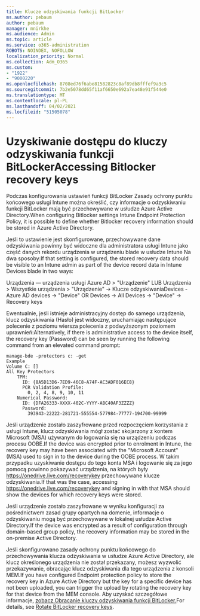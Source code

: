 ```yaml
---
title: Klucze odzyskiwania funkcji BitLocker
ms.author: pebaum
author: pebaum
manager: mnirkhe
ms.audience: Admin
ms.topic: article
ms.service: o365-administration
ROBOTS: NOINDEX, NOFOLLOW
localization_priority: Normal
ms.collection: Adm_O365
ms.custom:
- "1922"
- "9000220"
ms.openlocfilehash: 8708ed76f6abe81582823c8af89db8fffef9a3c5
ms.sourcegitcommit: 7b2e5078dd65f11af6650e692a7ea48e91f544e0
ms.translationtype: MT
ms.contentlocale: pl-PL
ms.lasthandoff: 04/02/2021
ms.locfileid: "51505078"
---
```

# <a name="accessing-bitlocker-recovery-keys"></a><span data-ttu-id="afec7-102">Uzyskiwanie dostępu do kluczy odzyskiwania funkcji BitLocker</span><span class="sxs-lookup"><span data-stu-id="afec7-102">Accessing Bitlocker recovery keys</span></span>

<span data-ttu-id="afec7-103">Podczas konfigurowania ustawień funkcji BitLocker Zasady ochrony punktu końcowego usługi Intune można określić, czy informacje o odzyskiwaniu funkcji BitLocker mają być przechowywane w usłudze Azure Active Directory.</span><span class="sxs-lookup"><span data-stu-id="afec7-103">When configuring Bitlocker settings Intune Endpoint Protection Policy, it is possible to define whether Bitlocker recovery information should be stored in Azure Active Directory.</span></span>

<span data-ttu-id="afec7-104">Jeśli to ustawienie jest skonfigurowane, przechowywane dane odzyskiwania powinny być widoczne dla administratora usługi Intune jako część danych rekordu urządzenia w urządzeniu blade w usłudze Intune Na dwa sposoby:</span><span class="sxs-lookup"><span data-stu-id="afec7-104">If that setting is configured, the stored recovery data should be visible to an Intune admin as part of the device record data in Intune Devices blade in two ways:</span></span>

<span data-ttu-id="afec7-105">Urządzenia — urządzenia usługi Azure AD > "Urządzenie" LUB Urządzenia > Wszystkie urządzenia > "Urządzenie" -> Klucze odzyskiwania</span><span class="sxs-lookup"><span data-stu-id="afec7-105">Devices - Azure AD devices -> "Device"  OR Devices -> All Devices -> "Device" -> Recovery keys</span></span>

<span data-ttu-id="afec7-106">Ewentualnie, jeśli istnieje administracyjny dostęp do samego urządzenia, klucz odzyskiwania (Hasło) jest widoczny, uruchamiając następujące polecenie z poziomu wiersza polecenia z podwyższonym poziomem uprawnień:</span><span class="sxs-lookup"><span data-stu-id="afec7-106">Alternatively, if there is administrative access to the device itself, the recovery key (Password) can be seen by running the following command from an elevated command prompt:</span></span>

```
manage-bde -protectors c: -get
Example
Volume C: []
All Key Protectors
    TPM:
      ID: {8A5D13D6-7ED9-46C8-A74F-AC3ADF016EC8}
      PCR Validation Profile:
        0, 2, 4, 8, 9, 10, 11
    Numerical Password:
      ID: {DFA26333-XXXX-402C-YYYY-A8C40AF3ZZZZ}
      Password:
        393943-22222-281721-555554-577984-77777-194700-99999
```
<span data-ttu-id="afec7-107">Jeśli urządzenie zostało zaszyfrowane przed rozpoczęciem korzystania z usługi Intune, klucz odzyskiwania mógł zostać skojarzony z kontem Microsoft (MSA) używanym do logowania się na urządzeniu podczas procesu OOBE.</span><span class="sxs-lookup"><span data-stu-id="afec7-107">If the device was encrypted prior to enrolment in Intune, the recovery key may have been associated with the "Microsoft Account" (MSA) used to sign in to the device during the OOBE process.</span></span> <span data-ttu-id="afec7-108">W takim przypadku uzyskiwanie dostępu do tego konta MSA i logowanie się za jego pomocą powinno pokazywać urządzenia, na których były  https://onedrive.live.com/recoverykey przechowywane klucze odzyskiwania.</span><span class="sxs-lookup"><span data-stu-id="afec7-108">If that was the case, accessing  https://onedrive.live.com/recoverykey and signing in with that MSA should show the devices for which recovery keys were stored.</span></span>
 
<span data-ttu-id="afec7-109">Jeśli urządzenie zostało zaszyfrowane w wyniku konfiguracji za pośrednictwem zasad grupy opartych na domenie, informacje o odzyskiwaniu mogą być przechowywane w lokalnej usłudze Active Directory.</span><span class="sxs-lookup"><span data-stu-id="afec7-109">If the device was encrypted as a result of configuration through domain-based group policy, the recovery information may be stored in the on-premise Active Directory.</span></span>

<span data-ttu-id="afec7-110">Jeśli skonfigurowano zasady ochrony punktu końcowego do przechowywania klucza odzyskiwania w usłudze Azure Active Directory, ale klucz określonego urządzenia nie został przekazany, możesz wyzwolić przekazywanie, obracając klucz odzyskiwania dla tego urządzenia z konsoli MEM.</span><span class="sxs-lookup"><span data-stu-id="afec7-110">If you have configured Endpoint protection policy to store the recovery key in Azure Active Directory but the key for a specific device has not been uploaded, you can trigger the upload by rotating the recovery key for that device from the MEM console.</span></span> <span data-ttu-id="afec7-111">Aby uzyskać szczegółowe informacje, [zobacz Obracanie kluczy odzyskiwania funkcji BitLocker.](https://docs.microsoft.com/mem/intune/protect/encrypt-devices#view-details-for-recovery-keys)</span><span class="sxs-lookup"><span data-stu-id="afec7-111">For details, see [Rotate BitLocker recovery keys](https://docs.microsoft.com/mem/intune/protect/encrypt-devices#view-details-for-recovery-keys).</span></span>

